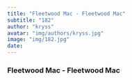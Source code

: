 ```yaml
---
title: "Fleetwood Mac - Fleetwood Mac"
subtitle: "182"
author: "kryss"
avatar: "img/authors/kryss.jpg"
image: "img/182.jpg"
date:
---
```


### Fleetwood Mac - Fleetwood Mac
